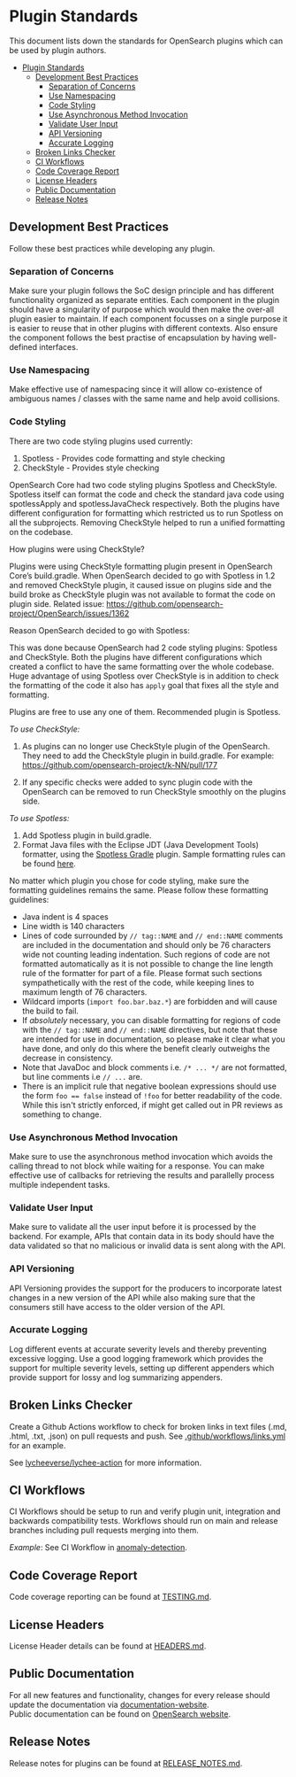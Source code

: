 # Plugin Standards

This document lists down the standards for OpenSearch plugins which can be used by plugin authors.

- [Plugin Standards](#plugin-standards)
  - [Development Best Practices](#development-best-practices)
    - [Separation of Concerns](#separation-of-concerns)
    - [Use Namespacing](#use-namespacing)
    - [Code Styling](#code-styling)
    - [Use Asynchronous Method Invocation](#use-asynchronous-method-invocation)
    - [Validate User Input](#validate-user-input)
    - [API Versioning](#api-versioning)
    - [Accurate Logging](#accurate-logging)
  - [Broken Links Checker](#broken-links-checker)
  - [CI Workflows](#ci-workflows)
  - [Code Coverage Report](#code-coverage-report)
  - [License Headers](#license-headers)
  - [Public Documentation](#public-documentation)
  - [Release Notes](#release-notes)

## Development Best Practices

Follow these best practices while developing any plugin.

### Separation of Concerns

Make sure your plugin follows the SoC design principle and has different functionality organized as separate entities. Each component in the plugin should have a singularity of purpose which would then make the over-all plugin easier to maintain. If each component focusses on a single purpose it is easier to reuse that in other plugins with different contexts. Also ensure the component follows the best practise of encapsulation by having well-defined interfaces.

### Use Namespacing

Make effective use of namespacing since it will allow co-existence of ambiguous names / classes with the same name and help avoid collisions.

### Code Styling

There are two code styling plugins used currently:
1. Spotless - Provides code formatting and style checking
2. CheckStyle - Provides style checking

OpenSearch Core had two code styling plugins Spotless and CheckStyle. Spotless itself can format the code and check the standard java code using spotlessApply and spotlessJavaCheck respectively. Both the plugins have different configuration for formatting which restricted us to run Spotless on all the subprojects. Removing CheckStyle helped to run a unified formatting on the codebase. 

How plugins were using CheckStyle?

Plugins were using CheckStyle formatting plugin present in OpenSearch Core’s build.gradle. When OpenSearch decided to go with Spotless in 1.2 and removed CheckStyle plugin, it caused issue on plugins side and the build broke as CheckStyle plugin was not available to format the code on plugin side. Related issue: https://github.com/opensearch-project/OpenSearch/issues/1362 

Reason OpenSearch decided to go with Spotless:

This was done because OpenSearch had 2 code styling plugins: Spotless and CheckStyle. Both the plugins have different configurations which created a conflict to have the same formatting over the whole codebase. Huge advantage of using Spotless over CheckStyle is in addition to check the formatting of the code it also has `apply` goal that fixes all the style and formatting.

Plugins are free to use any one of them. Recommended plugin is Spotless.

*To use CheckStyle:*

1. As plugins can no longer use CheckStyle plugin of the OpenSearch. They need to add the CheckStyle plugin in build.gradle. For example: https://github.com/opensearch-project/k-NN/pull/177

2. If any specific checks were added to sync plugin code with the OpenSearch can be removed to run CheckStyle smoothly on the plugins side.

*To use Spotless:*

1. Add Spotless plugin in build.gradle.
2. Format Java files with the Eclipse JDT (Java Development Tools) formatter, using the [Spotless Gradle](https://github.com/diffplug/spotless/tree/master/plugin-gradle) plugin. Sample formatting rules can be found [here](https://github.com/opensearch-project/OpenSearch/blob/main/buildSrc/formatterConfig.xml).

No matter which plugin you chose for code styling, make sure the formatting guidelines remains the same.
Please follow these formatting guidelines:

* Java indent is 4 spaces
* Line width is 140 characters
* Lines of code surrounded by `// tag::NAME` and `// end::NAME` comments are included in the documentation and should only be 76 characters wide not counting leading indentation. Such regions of code are not formatted automatically as it is not possible to change the line length rule of the formatter for part of a file. Please format such sections sympathetically with the rest of the code, while keeping lines to maximum length of 76 characters.
* Wildcard imports (`import foo.bar.baz.*`) are forbidden and will cause the build to fail.
* If *absolutely* necessary, you can disable formatting for regions of code with the `// tag::NAME` and `// end::NAME` directives, but note that these are intended for use in documentation, so please make it clear what you have done, and only do this where the benefit clearly outweighs the decrease in consistency.
* Note that JavaDoc and block comments i.e. `/* ... */` are not formatted, but line comments i.e `// ...` are.
* There is an implicit rule that negative boolean expressions should use the form `foo == false` instead of `!foo` for better readability of the code. While this isn't strictly enforced, if might get called out in PR reviews as something to change.

### Use Asynchronous Method Invocation

Make sure to use the asynchronous method invocation which avoids the calling thread to not block while waiting for a response. You can make effective use of callbacks for retrieving the results and parallelly process multiple independent tasks.

### Validate User Input

Make sure to validate all the user input before it is processed by the backend. For example, APIs that contain data in its body should have the data validated so that no malicious or invalid data is sent along with the API.

### API Versioning

API Versioning provides the support for the producers to incorporate latest changes in a new version of the API while also making sure that the consumers still have access to the older version of the API.  

### Accurate Logging

Log different events at accurate severity levels and thereby preventing excessive logging. Use a good logging framework which provides the support for multiple severity levels, setting up different appenders which provide support for lossy and log summarizing appenders.

## Broken Links Checker

Create a Github Actions workflow to check for broken links in text files (.md, .html, .txt, .json) on pull requests and push. See [.github/workflows/links.yml](.github/workflows/links.yml) for an example.

See [lycheeverse/lychee-action](https://github.com/lycheeverse/lychee-action) for more information.

## CI Workflows

CI Workflows should be setup to run and verify plugin unit, integration and backwards compatibility tests.
Workflows should run on main and release branches including pull requests merging into them.

_Example_: See CI Workflow in [anomaly-detection](https://github.com/opensearch-project/anomaly-detection/blob/main/.github/workflows/CI.yml). 

## Code Coverage Report

Code coverage reporting can be found at [TESTING.md](TESTING.md#code-coverage-reporting).

## License Headers

License Header details can be found at [HEADERS.md](HEADERS.md).

## Public Documentation

For all new features and functionality, changes for every release should update the documentation via [documentation-website](https://github.com/opensearch-project/documentation-website).  
Public documentation can be found on [OpenSearch website](https://opensearch.org/docs).

## Release Notes

Release notes for plugins can be found at [RELEASE_NOTES.md](RELEASE_NOTES.md).
